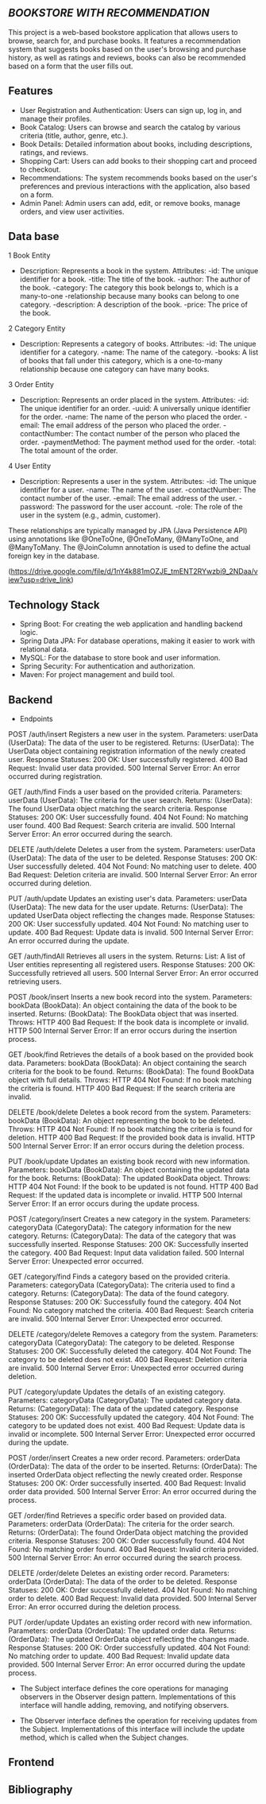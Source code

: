 ## _BOOKSTORE WITH RECOMMENDATION_

This project is a web-based bookstore application that allows users to browse, search for, and purchase books. It features a recommendation system that suggests books based on the user's browsing and purchase history, as well as ratings and reviews, books can also be recommended based on a form that the user fills out.

## Features

- User Registration and Authentication: Users can sign up, log in, and manage their profiles.
- Book Catalog: Users can browse and search the catalog by various criteria (title, author, genre, etc.).
- Book Details: Detailed information about books, including descriptions, ratings, and reviews.
- Shopping Cart: Users can add books to their shopping cart and proceed to checkout.
- Recommendations: The system recommends books based on the user's preferences and previous interactions with the application, also based on a form.
- Admin Panel: Admin users can add, edit, or remove books, manage orders, and view user activities.

## Data base

1  Book Entity
- Description: Represents a book in the system.
Attributes:
-id: The unique identifier for a book.
-title: The title of the book.
-author: The author of the book.
-category: The category this book belongs to, which is a many-to-one -relationship because many books can belong to one category.
-description: A description of the book.
-price: The price of the book.

2  Category Entity
- Description: Represents a category of books.
Attributes:
-id: The unique identifier for a category.
-name: The name of the category.
-books: A list of books that fall under this category, which is a one-to-many relationship because one category can have many books.

3  Order Entity
- Description: Represents an order placed in the system.
Attributes:
-id: The unique identifier for an order.
-uuid: A universally unique identifier for the order.
-name: The name of the person who placed the order.
-email: The email address of the person who placed the order.
-contactNumber: The contact number of the person who placed the order.
-paymentMethod: The payment method used for the order.
-total: The total amount of the order.

4  User Entity
- Description: Represents a user in the system.
Attributes:
-id: The unique identifier for a user.
-name: The name of the user.
-contactNumber: The contact number of the user.
-email: The email address of the user.
-password: The password for the user account.
-role: The role of the user in the system (e.g., admin, customer).

These relationships are typically managed by JPA (Java Persistence API) using annotations like @OneToOne, @OneToMany, @ManyToOne, and @ManyToMany. The @JoinColumn annotation is used to define the actual foreign key in the database.

(https://drive.google.com/file/d/1nY4k881mOZJE_tmENT2RYwzbi9_2NDaa/view?usp=drive_link)

## Technology Stack

- Spring Boot: For creating the web application and handling backend logic.
- Spring Data JPA: For database operations, making it easier to work with relational data.
- MySQL: For the database to store book and user information.
- Spring Security: For authentication and authorization.
- Maven: For project management and build tool.

## Backend
  - Endpoints
 
POST /auth/insert
Registers a new user in the system.
Parameters:
userData (UserData): The data of the user to be registered.
Returns:
(UserData): The UserData object containing registration information of the newly created user.
Response Statuses:
200 OK: User successfully registered.
400 Bad Request: Invalid user data provided.
500 Internal Server Error: An error occurred during registration.

GET /auth/find
Finds a user based on the provided criteria.
Parameters:
userData (UserData): The criteria for the user search.
Returns:
(UserData): The found UserData object matching the search criteria.
Response Statuses:
200 OK: User successfully found.
404 Not Found: No matching user found.
400 Bad Request: Search criteria are invalid.
500 Internal Server Error: An error occurred during the search.

DELETE /auth/delete
Deletes a user from the system.
Parameters:
userData (UserData): The data of the user to be deleted.
Response Statuses:
200 OK: User successfully deleted.
404 Not Found: No matching user to delete.
400 Bad Request: Deletion criteria are invalid.
500 Internal Server Error: An error occurred during deletion.

PUT /auth/update
Updates an existing user's data.
Parameters:
userData (UserData): The new data for the user update.
Returns:
(UserData): The updated UserData object reflecting the changes made.
Response Statuses:
200 OK: User successfully updated.
404 Not Found: No matching user to update.
400 Bad Request: Update data is invalid.
500 Internal Server Error: An error occurred during the update.

GET /auth/findAll
Retrieves all users in the system.
Returns:
List<User>: A list of User entities representing all registered users.
Response Statuses:
200 OK: Successfully retrieved all users.
500 Internal Server Error: An error occurred retrieving users.

POST /book/insert
Inserts a new book record into the system.
Parameters:
bookData (BookData): An object containing the data of the book to be inserted.
Returns:
(BookData): The BookData object that was inserted.
Throws:
HTTP 400 Bad Request: If the book data is incomplete or invalid.
HTTP 500 Internal Server Error: If an error occurs during the insertion process.

GET /book/find
Retrieves the details of a book based on the provided book data.
Parameters:
bookData (BookData): An object containing the search criteria for the book to be found.
Returns:
(BookData): The found BookData object with full details.
Throws:
HTTP 404 Not Found: If no book matching the criteria is found.
HTTP 400 Bad Request: If the search criteria are invalid.

DELETE /book/delete
Deletes a book record from the system.
Parameters:
bookData (BookData): An object representing the book to be deleted.
Throws:
HTTP 404 Not Found: If no book matching the criteria is found for deletion.
HTTP 400 Bad Request: If the provided book data is invalid.
HTTP 500 Internal Server Error: If an error occurs during the deletion process.

PUT /book/update
Updates an existing book record with new information.
Parameters:
bookData (BookData): An object containing the updated data for the book.
Returns:
(BookData): The updated BookData object.
Throws:
HTTP 404 Not Found: If the book to be updated is not found.
HTTP 400 Bad Request: If the updated data is incomplete or invalid.
HTTP 500 Internal Server Error: If an error occurs during the update process.

POST /category/insert
Creates a new category in the system.
Parameters:
categoryData (CategoryData): The category information for the new category.
Returns:
(CategoryData): The data of the category that was successfully inserted.
Response Statuses:
200 OK: Successfully inserted the category.
400 Bad Request: Input data validation failed.
500 Internal Server Error: Unexpected error occurred.

GET /category/find
Finds a category based on the provided criteria.
Parameters:
categoryData (CategoryData): The criteria used to find a category.
Returns:
(CategoryData): The data of the found category.
Response Statuses:
200 OK: Successfully found the category.
404 Not Found: No category matched the criteria.
400 Bad Request: Search criteria are invalid.
500 Internal Server Error: Unexpected error occurred.

DELETE /category/delete
Removes a category from the system.
Parameters:
categoryData (CategoryData): The category to be deleted.
Response Statuses:
200 OK: Successfully deleted the category.
404 Not Found: The category to be deleted does not exist.
400 Bad Request: Deletion criteria are invalid.
500 Internal Server Error: Unexpected error occurred during deletion.

PUT /category/update
Updates the details of an existing category.
Parameters:
categoryData (CategoryData): The updated category data.
Returns:
(CategoryData): The data of the updated category.
Response Statuses:
200 OK: Successfully updated the category.
404 Not Found: The category to be updated does not exist.
400 Bad Request: Update data is invalid or incomplete.
500 Internal Server Error: Unexpected error occurred during the update.

POST /order/insert
Creates a new order record.
Parameters:
orderData (OrderData): The data of the order to be inserted.
Returns:
(OrderData): The inserted OrderData object reflecting the newly created order.
Response Statuses:
200 OK: Order successfully inserted.
400 Bad Request: Invalid order data provided.
500 Internal Server Error: An error occurred during the process.

GET /order/find
Retrieves a specific order based on provided data.
Parameters:
orderData (OrderData): The criteria for the order search.
Returns:
(OrderData): The found OrderData object matching the provided criteria.
Response Statuses:
200 OK: Order successfully found.
404 Not Found: No matching order found.
400 Bad Request: Invalid criteria provided.
500 Internal Server Error: An error occurred during the search process.

DELETE /order/delete
Deletes an existing order record.
Parameters:
orderData (OrderData): The data of the order to be deleted.
Response Statuses:
200 OK: Order successfully deleted.
404 Not Found: No matching order to delete.
400 Bad Request: Invalid data provided.
500 Internal Server Error: An error occurred during the deletion process.

PUT /order/update
Updates an existing order record with new information.
Parameters:
orderData (OrderData): The updated order data.
Returns:
(OrderData): The updated OrderData object reflecting the changes made.
Response Statuses:
200 OK: Order successfully updated.
404 Not Found: No matching order to update.
400 Bad Request: Invalid update data provided.
500 Internal Server Error: An error occurred during the update process.

- The Subject interface defines the core operations for managing observers in the Observer design pattern. Implementations of this interface will handle adding, removing, and notifying observers.

- The Observer interface defines the operation for receiving updates from the Subject. Implementations of this interface will include the update method, which is called when the Subject changes.

## Frontend

## Bibliography


